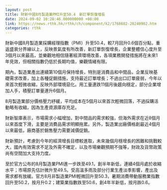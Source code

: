 ```yaml
---
layout: post
title: 財新中國8月製造業PMI升至50.4　新訂單恢復增長
date: 2024-09-02 10:28:46.000000000 +08:00
link: https://news.rthk.hk/rthk/ch/component/k2/1768682-20240902.htm
categories: rthk
---
```


財新中國8月製造業採購經理指數（PMI）升至50.4，較7月回升0.6個百分點，重返盛衰分界線以上，反映景氣度有所改善，新訂單恢復增長，企業整體信心度升至3個月以來最高，並樂觀地相信隨著經濟環境改善，各項業務開發措施將在未來1年見效，但相關指數仍低於長期均值，樂觀情緒有限。

期內，製造業產出連續第10個月保持增長，特別是消費品和中間品，企業反映基礎需求改善，加上各種促銷措施，支持最近訂單增長；不過出口訂單疲弱，今年以來首次輕微收縮，反映外部環境惡化。用工量連跌11個月後趨向穩定，部分企業增加人手，積壓訂單量連升6個月。

8月製造業部分價格壓力紓緩，平均成本在5個月以來首次輕微回落，不過採購活動略有收縮，因為生產資源庫存充足。

財新智庫表示，市場需求小幅增加，對中間品的需求較強，但海外需求在近8個月以來首度下滑，主要是消費品需求明顯拖累。另外，製造業出廠價格創最近4個月以來最低，廠商基於銷售壓力需要減價促銷。

財新預計，考慮到今年的經濟增長目標較進取，未來幾個月穩增長的困難和挑戰較大，國內有效需求不足及外需不確定，以及市場樂觀預期不強等，財政及貨幣政策尚有空間加大支持力度。

至於官方公布的8月製造業PMI進一步跌至49.1，創半年新低，連續4個月處於收縮水平；市場原先估計微升至49.5。受高溫多雨及部分行業生產淡季影響，產出及需求都有放緩。官方8月非製造業PMI輕微回升至50.3，暑期消費帶動服務業指數回升至50.2，按月升0.2；建築業指數跌至50.6，創4年半新低，按月跌0.6。
